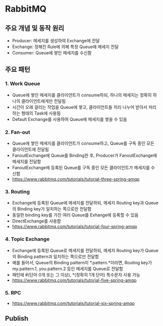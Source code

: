 # RabbitMQ

## 주요 개념 및 동작 원리
- Producer: 메세지를 생성하여 Exchange에 전달
- Exchange: 정해진 Rule에 의해 특정 Queue에 메세지 전달
- Consumer: Queue에 쌓인 메세지를 수신함

## 주요 패턴
### 1. Work Queue
- Queue에 쌓인 메세지를 클라이언트가 consume하되, 하나의 메세지는 정확히 하나의 클라이언트에게만 전달됨
- 시간이 오래 걸리는 작업을 Queue에 쌓고, 클라이언트들 끼리 나누어 받아서 처리하는 형태의 Task에 사용됨
- Default Exchange를 사용하여 Queue에 메세지를 쌓을 수 있음

### 2. Fan-out
- Queue에 쌓인 메세지를 클라이언트가 consume하고, Queue를 구독 중인 모든 클라이언트에 전달됨
- FanoutExchange에 Queue를 Binding한 후, Producer가 FanoutExchange에 메세지를 전달함
- FanoutExchange에 등록된 Queue를 구독 중인 모든 클라이언트가 메세지를 수신함
- https://www.rabbitmq.com/tutorials/tutorial-three-spring-amqp

### 3. Routing
- Exchange에 등록된 Queue에 메세지를 전달하되, 메세지 Routing key과 Queue의 Binding key가 일치하는 쪽으로만 전달함
- 동일한 binding key를 가진 여러 Queue를 Exhange에 등록할 수 있음
- DirectExchange를 사용함
- https://www.rabbitmq.com/tutorials/tutorial-four-spring-amqp

### 4. Topic Exchange
- Exchange에 등록된 Queue로 메세지를 전달하되, 메세지 Routing key가 Queue의 Binding pattern과 일치하는 쪽으로만 전달함
- 예를 들어서, Queue의 Binding pattern이 *.pattern.*이라면, Routing key가 my.pattern.1, you.pattern.2 등인 메세지를 Queue로 전달함
- 패턴에 #(단어 0개 또는 그 이상), *(정확히 1개 단어) 특수문자 사용 가능
- https://www.rabbitmq.com/tutorials/tutorial-five-spring-amqp

### 5. RPC
- https://www.rabbitmq.com/tutorials/tutorial-six-spring-amqp

## Publish
